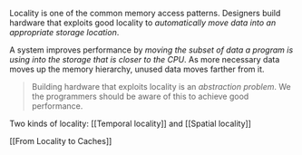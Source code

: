Locality is one of the common memory access patterns. Designers build hardware that exploits good locality to *automatically move data into an appropriate storage location*.

A system improves performance by *moving the subset of data a program is using into the storage that is closer to the CPU*. As more necessary data moves up the memory hierarchy, unused data moves farther from it.

 > Building hardware that exploits locality is an *abstraction problem*. We the programmers should be aware of this to achieve good performance.

Two kinds of locality: [[Temporal locality]] and [[Spatial locality]]

[[From Locality to Caches]]

